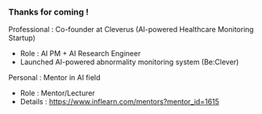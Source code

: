 ### Thanks for coming !
Professional : Co-founder at Cleverus (AI-powered Healthcare Monitoring Startup)
- Role : AI PM + AI Research Engineer
- Launched AI-powered abnormality monitoring system (Be:Clever)

Personal : Mentor in AI field
- Role : Mentor/Lecturer
- Details : https://www.inflearn.com/mentors?mentor_id=1615
